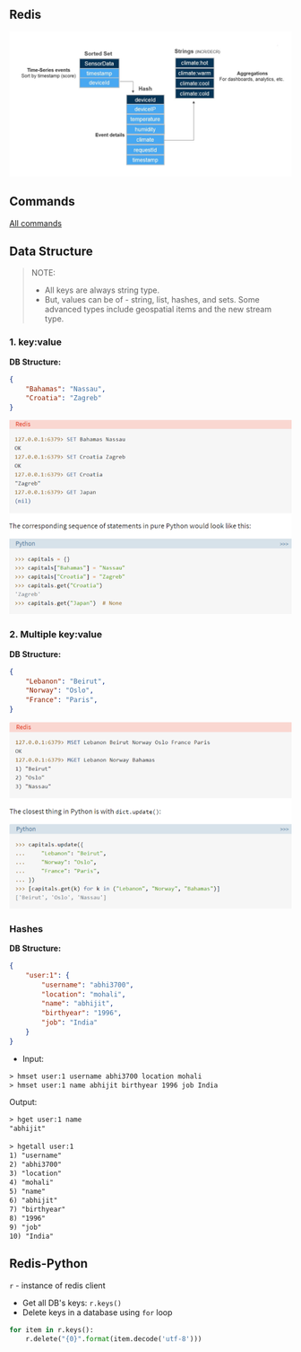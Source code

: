 ## Redis
![](./images/Redis_DataModel.png)

## Commands
[All commands](https://redis.io/commands)

## Data Structure
> NOTE:
> - All keys are always string type.
> - But, values can be of - string, list, hashes, and sets. Some advanced types include geospatial items and the new stream type.

### 1. key:value
__DB Structure:__
```json
{
	"Bahamas": "Nassau",
	"Croatia": "Zagreb"
}
```

![](./images/1_set_get.png)

### 2. Multiple key:value
__DB Structure:__
```json
{
	"Lebanon": "Beirut",
	"Norway": "Oslo",
	"France": "Paris",
}
```
![](./images/2_mset_mget.png)

### Hashes
__DB Structure:__
```json
{
	"user:1": {
  		"username": "abhi3700",
  		"location": "mohali",
  		"name": "abhijit",
  		"birthyear": "1996",
  		"job": "India"
	}
}
```
* Input:
```console
> hmset user:1 username abhi3700 location mohali
> hmset user:1 name abhijit birthyear 1996 job India
```
Output:
```console
> hget user:1 name
"abhijit"

> hgetall user:1
1) "username"
2) "abhi3700"
3) "location"
4) "mohali"
5) "name"
6) "abhijit"
7) "birthyear"
8) "1996"
9) "job"
10) "India"
```



## Redis-Python
`r` - instance of redis client
* Get all DB's keys: `r.keys()`
* Delete keys in a database using `for` loop
```py
for item in r.keys():
    r.delete("{0}".format(item.decode('utf-8')))
```